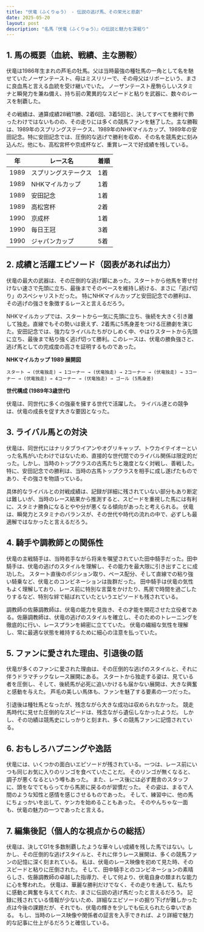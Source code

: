 ```yaml
---
title: "伏竜（ふくりゅう） - 伝説の逃げ馬、その栄光と悲劇"
date: 2025-05-20
layout: post
description: "名馬『伏竜（ふくりゅう）』の伝説と魅力を深堀り"
---
```


## 1. 馬の概要（血統、戦績、主な勝鞍）

伏竜は1986年生まれの芦毛の牡馬。父は当時最強の種牡馬の一角として名を馳せていたノーザンテースト、母はミスリリーで、その母父はリボーという、まさに良血馬と言える血統を受け継いでいた。  ノーザンテースト産駒らしいスタミナと瞬発力を兼ね備え、持ち前の驚異的なスピードと粘りを武器に、数々のレースを制覇した。

その戦績は、通算成績28戦11勝、2着6回、3着5回と、決してすべてを勝利で飾ったわけではないものの、その走りには多くの競馬ファンを魅了した。主な勝鞍は、1989年のスプリングステークス、1989年のNHKマイルカップ、1989年の安田記念。特に安田記念では、圧倒的な逃げで勝利を収め、その名を競馬史に刻み込んだ。他にも、高松宮杯や京成杯など、重賞レースで好成績を残している。

| 年 | レース名          | 着順 |
|---|-------------------|-----|
| 1989 | スプリングステークス | 1着 |
| 1989 | NHKマイルカップ     | 1着 |
| 1989 | 安田記念          | 1着 |
| 1989 | 高松宮杯          | 2着 |
| 1990 | 京成杯           | 1着 |
| 1990 | 毎日王冠          | 3着 |
| 1990 | ジャパンカップ      | 5着 |


## 2. 成績と活躍エピソード（図表があれば出力）

伏竜の最大の武器は、その圧倒的な逃げ脚にあった。スタートから他馬を寄せ付けない速さで先頭に立ち、最後までそのペースを維持し続ける、まさに「逃げ切り」のスペシャリストだった。  特にNHKマイルカップと安田記念での勝利は、その逃げの強さを象徴するレースと言えるだろう。

NHKマイルカップでは、スタートから一気に先頭に立ち、後続を大きく引き離して独走。直線でもその勢いは衰えず、2着馬に5馬身差をつける圧勝劇を演じた。安田記念では、強力なライバルたちがひしめく中、やはりスタートから先頭に立ち、最後まで粘り強く逃げ切って勝利。このレースは、伏竜の勝負強さと、逃げ馬としての完成度の高さを証明するものであった。

**NHKマイルカップ 1989 展開図**

```
スタート → (伏竜独走) → 1コーナー → (伏竜独走) → 2コーナー → (伏竜独走) → 3コーナー → (伏竜独走) → 4コーナー → (伏竜独走) → ゴール (5馬身差)
```

**世代構成 (1989年3歳世代)**

伏竜は、同世代に多くの強豪を擁する世代で活躍した。  ライバル達との競争は、伏竜の成長を促す大きな要因となった。


## 3. ライバル馬との対決

伏竜は、同世代にはナリタブライアンやオグリキャップ、トウカイテイオーといった名馬がいたわけではないため、直接的な世代間でのライバル関係は限定的だった。しかし、当時のトップクラスの古馬たちと幾度となく対戦し、善戦した。特に、安田記念での勝利は、当時の古馬トップクラスを相手に成し遂げたものであり、その強さを物語っている。

具体的なライバルとの対戦成績は、記録が詳細に残されていない部分もあり断定は難しいが、当時のレース結果から推測すると、スピードを重視した馬には有利に、スタミナ勝負になるとやや分が悪くなる傾向があったと考えられる。  伏竜は、瞬発力とスタミナのバランスが、その世代や時代の流れの中で、必ずしも最適解ではなかったと言えるだろう。


## 4. 騎手や調教師との関係性

伏竜の主戦騎手は、当時若手ながら将来を嘱望されていた田中騎手だった。田中騎手は、伏竜の逃げのスタイルを理解し、その能力を最大限に引き出すことに成功した。  スタート直後のポジション取り、ペース配分、そして直線での粘り強い騎乗など、伏竜とのコンビネーションは抜群だった。  田中騎手は伏竜の気性もよく理解しており、レース前に特別な言葉をかけたり、馬房で時間を過ごしたりするなど、特別な絆で結ばれていたというエピソードも残されている。

調教師の佐藤調教師は、伏竜の能力を見抜き、その才能を開花させた立役者である。佐藤調教師は、伏竜の逃げのスタイルを確立し、そのためのトレーニングを徹底的に行い、レースプランを綿密に立てていた。  伏竜の繊細な気性を理解し、常に最適な状態を維持するために細心の注意を払っていた。


## 5. ファンに愛された理由、引退後の話

伏竜が多くのファンに愛された理由は、その圧倒的な逃げのスタイルと、それに伴うドラマチックなレース展開にある。  スタートから独走する姿は、見ている者を圧倒し、そして、後続馬が必死に追いかけるも届かない展開は、大きな興奮と感動を与えた。  芦毛の美しい馬体も、ファンを魅了する要素の一つだった。

引退後は種牡馬となったが、残念ながら大きな成功は収められなかった。  競走馬時代に見せた圧倒的なスピードは、残念ながら遺伝しなかったようだ。  しかし、その功績は競馬史にしっかりと刻まれ、多くの競馬ファンに記憶されている。


## 6. おもしろハプニングや逸話

伏竜には、いくつかの面白いエピソードが残されている。一つは、レース前にいつも同じお気に入りのリンゴを食べていたことだ。  そのリンゴが無くなると、調子が悪くなるという噂もあった。  また、レース後には必ず厩舎のスタッフに、頭をなでてもらってから馬房に戻るのが習慣だった。  その姿は、まるで人間のような知性と感情を感じさせるものであった。  そして、練習中に、他の馬にちょっかいを出して、ケンカを始めることもあった。  そのやんちゃな一面も、伏竜の魅力の一つであったと言える。


## 7. 編集後記（個人的な視点からの総括）

伏竜は、決してG1を多数制覇したような華々しい成績を残した馬ではない。しかし、その圧倒的な逃げスタイルと、それに伴うレース展開は、多くの競馬ファンの記憶に深く刻まれている。  私は、伏竜のレース映像を初めて見た時、そのスピードと粘りに圧倒された。  そして、田中騎手とのコンビネーションの素晴らしさ、佐藤調教師の卓越した指導力、そして何より、伏竜自身の類まれな能力に心を奪われた。  伏竜は、華麗な勝利だけでなく、その走りを通して、私たちに感動と興奮を与えてくれた、まさに伝説の逃げ馬だったと言えるだろう。  記録に残されている情報が少ないため、詳細なエピソードの掘り下げが難しかった点は今後の課題だが、それでも、伏竜の輝きを少しでも伝えられたら幸いである。  もし、当時のレース映像や関係者の証言を入手できれば、より詳細で魅力的な記事に仕上がるだろうと確信している。

